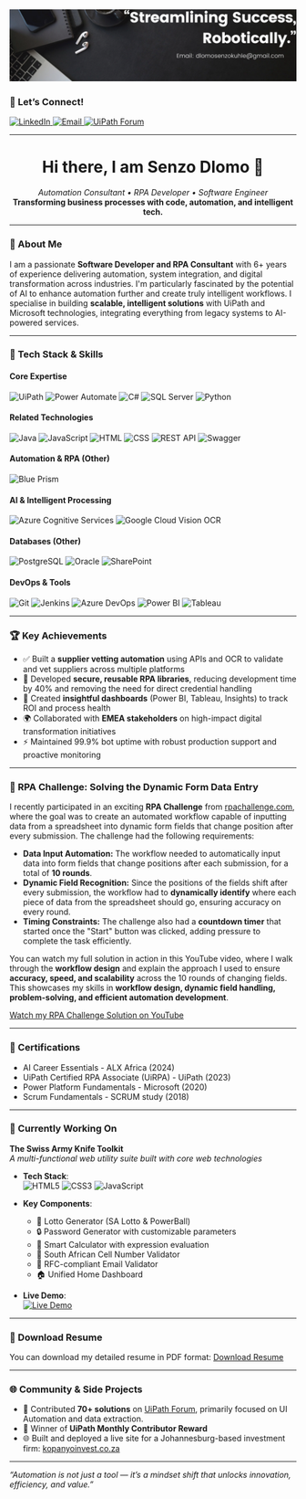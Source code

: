 <div align="center">
  <img src="Banner.png" alt="Profile Banner" width="800">
</div>

<h3>🤝 Let’s Connect!</h3>
<p>
  <a href="https://www.linkedin.com/in/senzod" target="_blank" rel="noopener noreferrer">
    <img src="https://img.shields.io/badge/LinkedIn-blue?style=for-the-badge&logo=linkedin&logoColor=white" alt="LinkedIn">
  </a>
  <a href="mailto:dlomosenzokuhle@gmail.com" target="_blank" rel="noopener noreferrer">
    <img src="https://img.shields.io/badge/Email-red?style=for-the-badge&logo=gmail&logoColor=white" alt="Email">
  </a>
  <a href="https://forum.uipath.com/u/senzod/summary" target="_blank" rel="noopener noreferrer">
    <img src="https://img.shields.io/badge/UiPath_Forum-orange?style=for-the-badge&logo=uipath&logoColor=white" alt="UiPath Forum">
  </a>
</p>

<hr>

<h1 align="center">Hi there, I am Senzo Dlomo 👋</h1>
<p align="center">
  <em>Automation Consultant • RPA Developer • Software Engineer</em><br>
  <strong>Transforming business processes with code, automation, and intelligent tech.</strong>
</p>

<hr>

<h3>🔧 About Me</h3>
<p>I am a passionate <strong>Software Developer and RPA Consultant</strong> with 6+ years of experience delivering automation, system integration, and digital transformation across industries. I'm particularly fascinated by the potential of AI to enhance automation further and create truly intelligent workflows. I specialise in building <strong>scalable, intelligent solutions</strong> with UiPath and Microsoft technologies, integrating everything from legacy systems to AI-powered services.</p>

<hr>

<h3>🚀 Tech Stack & Skills</h3>

<h4><strong>Core Expertise</strong></h4>
<p>
  <img src="https://img.shields.io/badge/UiPath-3E8D0C?style=flat&logo=uipath&logoColor=white" alt="UiPath">
  <img src="https://img.shields.io/badge/Microsoft_Power_Automate-0078D4?style=flat&logo=microsoft&logoColor=white" alt="Power Automate">
  <img src="https://img.shields.io/badge/C%23-239120?style=flat&logo=csharp&logoColor=white" alt="C#">
  <img src="https://img.shields.io/badge/SQL_Server-CC2927?style=flat&logo=microsoftsqlserver&logoColor=white" alt="SQL Server">
  <img src="https://img.shields.io/badge/Python-3776AB?style=flat&logo=python&logoColor=white" alt="Python">
</p>

<h4><strong>Related Technologies</strong></h4>
<p>
  <img src="https://img.shields.io/badge/Java-007396?style=flat&logo=java&logoColor=white" alt="Java">
  <img src="https://img.shields.io/badge/JavaScript-F7DF1E?style=flat&logo=javascript&logoColor=black" alt="JavaScript">
  <img src="https://img.shields.io/badge/HTML-FF5722?style=flat&logo=html5&logoColor=white" alt="HTML">
  <img src="https://img.shields.io/badge/CSS-0277BD?style=flat&logo=css3&logoColor=white" alt="CSS">
  <img src="https://img.shields.io/badge/REST_API-00A8E8?style=flat&logo=api&logoColor=white" alt="REST API">
  <img src="https://img.shields.io/badge/Swagger-85EA2D?style=flat&logo=swagger&logoColor=white" alt="Swagger">
</p>

<h4><strong>Automation & RPA (Other)</strong></h4>
<p>
  <img src="https://img.shields.io/badge/Blue_Prism-005288?style=flat&logo=blueprism&logoColor=white" alt="Blue Prism">
</p>

<h4><strong>AI & Intelligent Processing</strong></h4>
<p>
  <img src="https://img.shields.io/badge/Azure_Cognitive_Services-0089D6?style=flat&logo=microsoftazure&logoColor=white" alt="Azure Cognitive Services">
  <img src="https://img.shields.io/badge/Google_Cloud_Vision_OCR-4285F4?style=flat&logo=googlecloud&logoColor=white" alt="Google Cloud Vision OCR">
</p>

<h4><strong>Databases (Other)</strong></h4>
<p>
  <img src="https://img.shields.io/badge/PostgreSQL-336791?style=flat&logo=postgresql&logoColor=white" alt="PostgreSQL">
  <img src="https://img.shields.io/badge/Oracle-F80000?style=flat&logo=oracle&logoColor=white" alt="Oracle">
  <img src="https://img.shields.io/badge/SharePoint-0078D4?style=flat&logo=microsoftsharepoint&logoColor=white" alt="SharePoint">
</p>

<h4><strong>DevOps & Tools</strong></h4>
<p>
  <img src="https://img.shields.io/badge/Git-F05032?style=flat&logo=git&logoColor=white" alt="Git">
  <img src="https://img.shields.io/badge/Jenkins-D24939?style=flat&logo=jenkins&logoColor=white" alt="Jenkins">
  <img src="https://img.shields.io/badge/Azure_DevOps-0078D4?style=flat&logo=azuredevops&logoColor=white" alt="Azure DevOps">
  <img src="https://img.shields.io/badge/Power_BI-F2C811?style=flat&logo=powerbi&logoColor=white" alt="Power BI">
  <img src="https://img.shields.io/badge/Tableau-E97627?style=flat&logo=tableau&logoColor=white" alt="Tableau">
</p>

<hr>

<h3>🏆 Key Achievements</h3>
<ul>
  <li>✅ Built a <strong>supplier vetting automation</strong> using APIs and OCR to validate and vet suppliers across multiple platforms</li>
  <li>🔐 Developed <strong>secure, reusable RPA libraries</strong>, reducing development time by 40% and removing the need for direct credential handling</li>
  <li>🧠 Created <strong>insightful dashboards</strong> (Power BI, Tableau, Insights) to track ROI and process health</li>
  <li>🌍 Collaborated with <strong>EMEA stakeholders</strong> on high-impact digital transformation initiatives</li>
  <li>⚡ Maintained 99.9% bot uptime with robust production support and proactive monitoring</li>
</ul>

<hr>

<h3>🎥 RPA Challenge: Solving the Dynamic Form Data Entry</h3>
<p>I recently participated in an exciting <strong>RPA Challenge</strong> from <a href="https://rpachallenge.com/" target="_blank" rel="noopener noreferrer">rpachallenge.com</a>, where the goal was to create an automated workflow capable of inputting data from a spreadsheet into dynamic form fields that change position after every submission. The challenge had the following requirements:</p>
<ul>
  <li><strong>Data Input Automation:</strong> The workflow needed to automatically input data into form fields that change positions after each submission, for a total of <strong>10 rounds</strong>.</li>
  <li><strong>Dynamic Field Recognition:</strong> Since the positions of the fields shift after every submission, the workflow had to <strong>dynamically identify</strong> where each piece of data from the spreadsheet should go, ensuring accuracy on every round.</li>
  <li><strong>Timing Constraints:</strong> The challenge also had a <strong>countdown timer</strong> that started once the "Start" button was clicked, adding pressure to complete the task efficiently.</li>
</ul>
<p>You can watch my full solution in action in this YouTube video, where I walk through the <strong>workflow design</strong> and explain the approach I used to ensure <strong>accuracy, speed, and scalability</strong> across the 10 rounds of changing fields. This showcases my skills in <strong>workflow design, dynamic field handling, problem-solving, and efficient automation development</strong>.</p>
<p><a href="https://www.youtube.com/watch?v=YOUR_VIDEO_LINK" target="_blank" rel="noopener noreferrer">Watch my RPA Challenge Solution on YouTube</a></p>

<hr>

<h3> 🏅 Certifications</h3>
<ul>
  <li>AI Career Essentials - ALX Africa (2024)</li>
  <li>UiPath Certified RPA Associate (UiRPA) - UiPath (2023)</li>
  <li>Power Platform Fundamentals - Microsoft (2020)</li>
  <li>Scrum Fundamentals - SCRUM study (2018)</li>
</ul>

<hr>

### 🚧 Currently Working On

**The Swiss Army Knife Toolkit**  
_A multi-functional web utility suite built with core web technologies_

- **Tech Stack**:  
  <img src="https://img.shields.io/badge/HTML5-E34F26?style=flat&logo=html5&logoColor=white" alt="HTML5"> 
  <img src="https://img.shields.io/badge/CSS3-1572B6?style=flat&logo=css3&logoColor=white" alt="CSS3">
  <img src="https://img.shields.io/badge/JavaScript-F7DF1E?style=flat&logo=javascript&logoColor=black" alt="JavaScript">

- **Key Components**:
  - 🎰 Lotto Generator (SA Lotto & PowerBall)
  - 🔒 Password Generator with customizable parameters
  - 🧮 Smart Calculator with expression evaluation
  - 📱 South African Cell Number Validator
  - 📧 RFC-compliant Email Validator
  - 🏠 Unified Home Dashboard

- **Live Demo**:  
  <a href="https://senzokuhle.github.io/" target="_blank" rel="noopener noreferrer">
    <img src="https://img.shields.io/badge/View_Live-Demo-2ea44f?style=for-the-badge" alt="Live Demo">
  </a>

<hr>

<h3> 📄 Download Resume</h3>
<p>
  You can download my detailed resume in PDF format: 
  <a href="Resume.pdf" target="_blank" rel="noopener noreferrer">Download Resume</a>
</p>

<hr>

<h3>🌐 Community & Side Projects</h3>
<ul>
  <li>💬 Contributed <strong>70+ solutions</strong> on <a href="https://forum.uipath.com/u/senzod/summary" target="_blank" rel="noopener noreferrer">UiPath Forum</a>, primarily focused on UI Automation and data extraction.</li>
  <li>🏅 Winner of <strong>UiPath Monthly Contributor Reward</strong></li>
  <li>🌐 Built and deployed a live site for a Johannesburg-based investment firm: <a href="https://kopanyoinvest.co.za" target="_blank" rel="noopener noreferrer">kopanyoinvest.co.za</a></li>
</ul>

<hr>

<p><em>“Automation is not just a tool — it’s a mindset shift that unlocks innovation, efficiency, and value.”</em></p>
